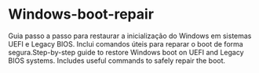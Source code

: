 # Windows-boot-repair
Guia passo a passo para restaurar a inicialização do Windows em sistemas UEFI e Legacy BIOS. Inclui comandos úteis para reparar o boot de forma segura.Step-by-step guide to restore Windows boot on UEFI and Legacy BIOS systems. Includes useful commands to safely repair the boot.
